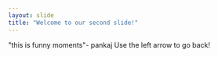 ```yaml
---
layout: slide
title: "Welcome to our second slide!"
---
```

"this is funny moments"- pankaj
Use the left arrow to go back!
